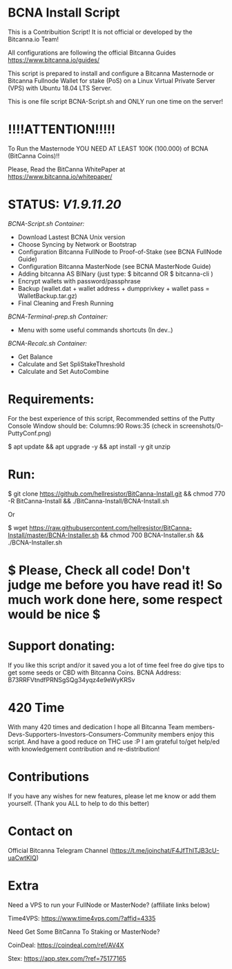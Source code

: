 # BCNA Install Script

This is a Contribuition Script! It is not official or developed by the Bitcanna.io Team!

All configurations are following the official Bitcanna Guides <https://www.bitcanna.io/guides/> 

This script is prepared to install and configure a Bitcanna Masternode or Bitcanna Fullnode Wallet for stake (PoS) on a Linux Virtual Private Server (VPS) with Ubuntu 18.04 LTS Server.

This is one file script BCNA-Script.sh and ONLY run one time on the server!

# !!!!ATTENTION!!!!!
To Run the Masternode YOU NEED AT LEAST 100K (100.000) of BCNA (BitCanna Coins)!!

Please, Read the BitCanna WhitePaper at https://www.bitcanna.io/whitepaper/


# STATUS: *V1.9.11.20*

*BCNA-Script.sh Container:*
 - Download Lastest BCNA Unix version
 - Choose Syncing by Network or Bootstrap
 - Configuration Bitcanna FullNode to Proof-of-Stake (see BCNA FullNode Guide)
 - Configuration Bitcanna MasterNode (see BCNA MasterNode Guide)
 - Adding bitcanna AS BINary (just type: $ bitcannd OR $ bitcanna-cli )
 - Encrypt wallets with password/passphrase
 - Backup (wallet.dat + wallet address + dumpprivkey + wallet pass = WalletBackup.tar.gz)
 - Final Cleaning and Fresh Running

*BCNA-Terminal-prep.sh Container:*
  - Menu with some useful commands shortcuts (In dev..)

*BCNA-Recalc.sh Container:*
 - Get Balance
 - Calculate and Set SpliStakeThreshold
 - Calculate and Set AutoCombine

# Requirements: 

For the best experience of this script, Recommended settins of the Putty Console Window should be: 
Columns:90 Rows:35 (check in screenshots/0-PuttyConf.png)

$ apt update && apt upgrade -y && apt install -y git unzip 


# Run:
$ git clone https://github.com/hellresistor/BitCanna-Install.git && chmod 770 -R BitCanna-Install && ./BitCanna-Install/BCNA-Install.sh

Or

$ wget https://raw.githubusercontent.com/hellresistor/BitCanna-Install/master/BCNA-Installer.sh && chmod 700 BCNA-Installer.sh  && ./BCNA-Installer.sh

# $ Please, Check all code! Don't judge me before you have read it! So much work done here, some respect would be nice $
 
# Support donating:
If you like this script and/or it saved you a lot of time
feel free do give tips to get some seeds or CBD with Bitcanna Coins.
BCNA Address:  B73RRFVtndfPRNSgSQg34yqz4e9eWyKRSv

# 420 Time
With many 420 times and dedication
I hope all Bitcanna Team members-Devs-Supporters-Investors-Consumers-Community members enjoy this script. And have a good reduce on THC use :P
I am grateful to/get help/ed with knowledgement contribution and re-distribution!

# Contributions
If you have any wishes for new features, please let me know or add them yourself. 
(Thank you ALL to help to do this better)

# Contact on
Official Bitcanna Telegram Channel (https://t.me/joinchat/F4JfThITJB3cU-uaCwtKlQ)

# Extra
 Need a VPS to run your FullNode or MasterNode? (affiliate links below)

Time4VPS: https://www.time4vps.com/?affid=4335

 Need Get Some BitCanna To Staking or MasterNode?

CoinDeal: https://coindeal.com/ref/AV4X

Stex: https://app.stex.com/?ref=75177165
